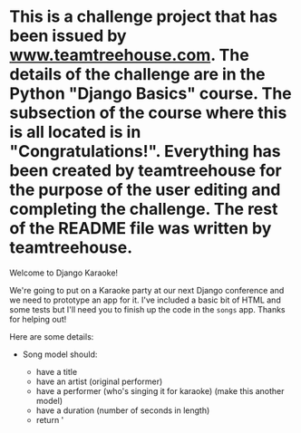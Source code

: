 # This is a challenge project that has been issued by www.teamtreehouse.com. The details of the challenge are in the Python "Django Basics" course. The subsection of the course where this is all located is in "Congratulations!". Everything has been created by teamtreehouse for the purpose of the user editing and completing the challenge. The rest of the README file was written by teamtreehouse.


Welcome to Django Karaoke!

We're going to put on a Karaoke party at our next Django conference and we need to prototype an app for it. I've included a basic bit of HTML and some tests but I'll need you to finish up the code in the `songs` app. Thanks for helping out!

Here are some details:

* Song model should:
  * have a title
  * have an artist (original performer)
  * have a performer (who's singing it for karaoke) (make this another model)
  * have a duration (number of seconds in length)
  * return '<title> by <artist>' when turned into a string

* Performer model should:
  * have a name
  * return the name when turned into a string

* Views:
  * list view, all of the songs
  * detail view, a particular song
    * tell who's performing it
  * performer view, a particular performer
    * list all of their songs

Feel free to add other features, too, if you want. Like maybe the minutes:seconds version of how long the song is?

You can check out the tests in songs/tests.py and run them with `python manage.py tests`.

Good luck!
